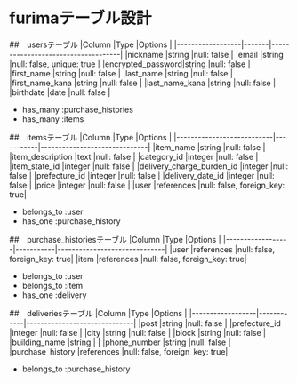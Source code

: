 # furimaテーブル設計

##　usersテーブル
|Column            |Type   |Options                             |
|------------------|-------|------------------------------------|
|nickname          |string |null: false                         |
|email             |string |null: false, unique: true           |
|encrypted_password|string |null: false                         |
|first_name        |string |null: false                         |
|last_name         |string |null: false                         |
|first_name_kana   |string |null: false                         |
|last_name_kana    |string |null: false                         |
|birthdate         |date   |null: false                         |

- has_many :purchase_histories
- has_many :items

##　itemsテーブル
|Column                     |Type       |Options                       |
|---------------------------|-----------|------------------------------|
|item_name                  |string     |null: false                   |
|item_description           |text       |null: false                   |
|category_id                |integer    |null: false                   |
|item_state_id              |integer    |null: false                   |
|delivery_charge_burden_id  |integer    |null: false                   |
|prefecture_id              |integer    |null: false                   |
|delivery_date_id           |integer    |null: false                   |
|price                      |integer    |null: false                   |
|user                       |references |null: false, foreign_key: true|

- belongs_to :user
- has_one :purchase_history

##　purchase_historiesテーブル
|Column            |Type       |Options                       |
|------------------|-----------|------------------------------|
|user              |references |null: false, foreign_key: true|
|item              |references |null: false, foreign_key: true|

- belongs_to :user
- belongs_to :item
- has_one :delivery

##　deliveriesテーブル
|Column            |Type        |Options                       |
|------------------|------------|------------------------------|
|post              |string      |null: false                   |
|prefecture_id     |integer     |null: false                   |
|city              |string      |null: false                   |
|block             |string      |null: false                   |
|building_name     |string      |                              |
|phone_number      |string      |null: false                   |
|purchase_history  |references  |null: false, foreign_key: true|

- belongs_to :purchase_history